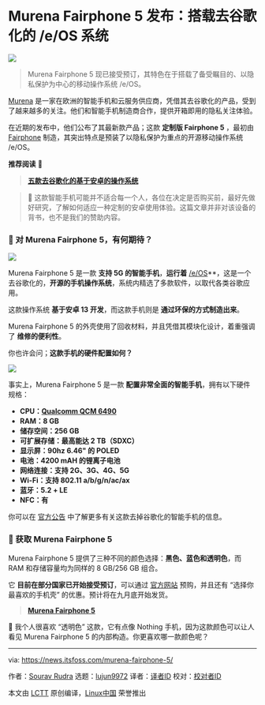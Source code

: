 [#]: subject: "Murena Fairphone 5 Unveiled With DeGoogled /e/OS"
[#]: via: "https://news.itsfoss.com/murena-fairphone-5/"
[#]: author: "Sourav Rudra https://news.itsfoss.com/author/sourav/"
[#]: collector: "lujun9972/lctt-scripts-1693450080"
[#]: translator: "ChatGPT"
[#]: reviewer: "wxy"
[#]: publisher: "wxy"
[#]: url: "https://linux.cn/article-16157-1.html"

Murena Fairphone 5 发布：搭载去谷歌化的 /e/OS 系统
======

![][0]

> Murena Fairphone 5 现已接受预订，其特色在于搭载了备受瞩目的、以隐私保护为中心的移动操作系统 /e/OS。
 
[Murena][1] 是一家在欧洲的智能手机和云服务供应商，凭借其去谷歌化的产品，受到了越来越多的关注。他们和智能手机制造商合作，提供开箱即用的隐私关注体验。

在近期的发布中，他们公布了其最新款产品；这款 **定制版 Fairphone 5** ，最初由 [Fairphone][2] 制造，其突出特点是预装了以隐私保护为重点的开源移动操作系统 /e/OS。

**推荐阅读** 📖

> **[五款去谷歌化的基于安卓的操作系统][3]**

> 🚧 这款智能手机可能并不适合每一个人，各位在决定是否购买前，最好先做好研究，了解如何适应一种定制的安卓使用体验。这篇文章并非对该设备的背书，也不是我们的赞助内容。

### 📱 对 Murena Fairphone 5，有何期待？

![][4]

Murena Fairphone 5 是一款 **支持 5G 的智能手机**，**运行着** [/e/OS][5]**，这是一个去谷歌化的，**开源的手机操作系统**，系统内精选了多款软件，以取代各类谷歌应用。

这款操作系统 **基于安卓 13 开发**，而这款手机则是 **通过环保的方式制造出来**。

Murena Fairphone 5 的外壳使用了回收材料，并且凭借其模块化设计，着重强调了 **维修的便利性**。

你也许会问；**这款手机的硬件配置如何？**

![][6]

事实上，Murena Fairphone 5 是一款 **配置非常全面的智能手机**，拥有以下硬件规格：

  * **CPU：[Qualcomm QCM 6490][7]**
  * **RAM：8 GB**
  * **储存空间：256 GB**
  * **可扩展存储：最高能达 2 TB（SDXC）**
  * **显示屏：90hz 6.46" 的 POLED**
  * **电池：4200 mAH 的锂离子电池**
  * **网络连接：支持 2G、3G、4G、5G**
  * **Wi-Fi：支持 802.11 a/b/g/n/ac/ax**
  * **蓝牙：5.2 + LE**
  * **NFC：有**

你可以在 [官方公告][8] 中了解更多有关这款去掉谷歌化的智能手机的信息。

### 🛒 获取 Murena Fairphone 5

Murena Fairphone 5 提供了三种不同的颜色选择：**黑色、蓝色和透明色**，而 RAM 和存储容量均为同样的 8 GB/256 GB 组合。

它 **目前在部分国家已开始接受预订**，可以通过 [官方网站][9] 预购，并且还有 “选择你最喜欢的手机壳” 的优惠。预计将在九月底开始发货。

> **[Murena Fairphone 5][9]**

💬 我个人很喜欢 “透明色” 这款，它有点像 Nothing 手机，因为这款颜色可以让人看见 Murena Fairphone 5 的内部构造。你更喜欢哪一款颜色呢？


--------------------------------------------------------------------------------

via: https://news.itsfoss.com/murena-fairphone-5/

作者：[Sourav Rudra][a]
选题：[lujun9972][b]
译者：[译者ID](https://github.com/译者ID)
校对：[校对者ID](https://github.com/校对者ID)

本文由 [LCTT](https://github.com/LCTT/TranslateProject) 原创编译，[Linux中国](https://linux.cn/) 荣誉推出

[a]: https://news.itsfoss.com/author/sourav/
[b]: https://github.com/lujun9972
[1]: https://murena.com/?sld=5
[2]: https://www.fairphone.com/
[3]: https://itsfoss.com/android-distributions-roms/
[4]: https://news.itsfoss.com/content/images/2023/08/Murena_Fairphone5_1.jpg
[5]: https://e.foundation/e-os/
[6]: https://news.itsfoss.com/content/images/2023/08/Murena_Fairphone5_2.jpg
[7]: https://www.qualcomm.com/products/internet-of-things/industrial/building-enterprise/qcm6490
[8]: https://murena.com/murena-fairphone-5-is-now-available-for-pre-order-at-murena-com/
[9]: https://murena.com/shop/smartphones/brand-new/murena-fairphone-5/?sld=5
[0]: https://news.itsfoss.com/content/images/size/w1304/2023/08/murena-fairphone-5-ft.png